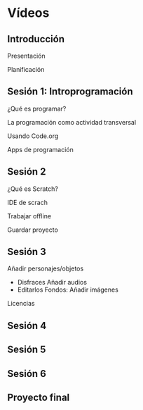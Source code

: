 # Vídeos

## Introducción

Presentación

Planificación

## Sesión 1: Introprogramación

¿Qué es programar?

La programación como actividad transversal

Usando Code.org

Apps de programación

## Sesión 2

¿Qué es Scratch?

IDE de scrach

Trabajar offline

Guardar proyecto


## Sesión 3

Añadir personajes/objetos
* Disfraces
Añadir audios
* Editarlos
Fondos: Añadir imágenes

Licencias

## Sesión 4


## Sesión 5


## Sesión 6


## Proyecto final